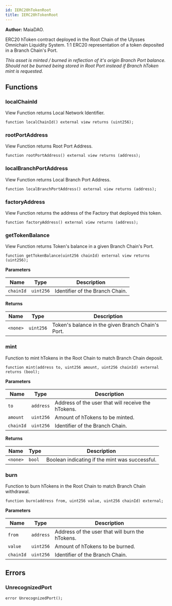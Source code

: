```yaml
---
id: IERC20hTokenRoot
title: IERC20hTokenRoot
---
```


**Author:**
MaiaDAO.

ERC20 hToken contract deployed in the Root Chain of the Ulysses Omnichain Liquidity System.
1:1 ERC20 representation of a token deposited in a Branch Chain's Port.

*This asset is minted / burned in reflection of it's origin Branch Port balance. Should not
be burned being stored in Root Port instead if Branch hToken mint is requested.*


## Functions
### localChainId

View Function returns Local Network Identifier.


```solidity
function localChainId() external view returns (uint256);
```

### rootPortAddress

View Function returns Root Port Address.


```solidity
function rootPortAddress() external view returns (address);
```

### localBranchPortAddress

View Function returns Local Branch Port Address.


```solidity
function localBranchPortAddress() external view returns (address);
```

### factoryAddress

View Function returns the address of the Factory that deployed this token.


```solidity
function factoryAddress() external view returns (address);
```

### getTokenBalance

View Function returns Token's balance in a given Branch Chain's Port.


```solidity
function getTokenBalance(uint256 chainId) external view returns (uint256);
```
**Parameters**

|Name|Type|Description|
|----|----|-----------|
|`chainId`|`uint256`|Identifier of the Branch Chain.|

**Returns**

|Name|Type|Description|
|----|----|-----------|
|`<none>`|`uint256`|Token's balance in the given Branch Chain's Port.|


### mint

Function to mint hTokens in the Root Chain to match Branch Chain deposit.


```solidity
function mint(address to, uint256 amount, uint256 chainId) external returns (bool);
```
**Parameters**

|Name|Type|Description|
|----|----|-----------|
|`to`|`address`|Address of the user that will receive the hTokens.|
|`amount`|`uint256`|Amount of hTokens to be minted.|
|`chainId`|`uint256`|Identifier of the Branch Chain.|

**Returns**

|Name|Type|Description|
|----|----|-----------|
|`<none>`|`bool`|Boolean indicating if the mint was successful.|


### burn

Function to burn hTokens in the Root Chain to match Branch Chain withdrawal.


```solidity
function burn(address from, uint256 value, uint256 chainId) external;
```
**Parameters**

|Name|Type|Description|
|----|----|-----------|
|`from`|`address`|Address of the user that will burn the hTokens.|
|`value`|`uint256`|Amount of hTokens to be burned.|
|`chainId`|`uint256`|Identifier of the Branch Chain.|


## Errors
### UnrecognizedPort

```solidity
error UnrecognizedPort();
```

